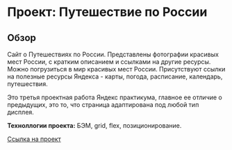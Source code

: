 # Проект: Путешествие по России

## Обзор
Сайт о Путешествиях по России. Представлены фотографии красивых мест России, с кратким описанием и ссылками на другие ресурсы.  
Можно погрузиться в мир красивых мест России. Присутствуют ссылки на полезные ресурсы Яндекса - карты, погода, расписание, календарь, путешествия.

Это третья проектная работа Яндекс практикума, главное ее отличие о предыдущих, это то, что страница адаптирована под любой тип дисплея.

**Техноллогии проекта:**
БЭМ, grid, flex, позиционирование.


[Ссылка на проект](https://grinmas.github.io/russian-travel/)

